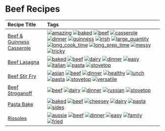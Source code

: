 # Beef Recipes 

|Recipe Title|Tags
|:---|:---|
|[Beef & Guinness Casserole](../recipes/beefandguinnesscasserole.md)|<a href="tags/amazing.html"><img src="https://img.shields.io/badge/tag-amazing-3faa68" alt="amazing" /></a> <a href="tags/baked.html"><img src="https://img.shields.io/badge/tag-baked-c5d714" alt="baked" /></a> <a href="tags/beef.html"><img src="https://img.shields.io/badge/tag-beef-93e32e" alt="beef" /></a> <a href="tags/casserole.html"><img src="https://img.shields.io/badge/tag-casserole-c5a27b" alt="casserole" /></a> <a href="tags/dinner.html"><img src="https://img.shields.io/badge/tag-dinner-945e60" alt="dinner" /></a> <a href="tags/guinness.html"><img src="https://img.shields.io/badge/tag-guinness-5f1085" alt="guinness" /></a> <a href="tags/irish.html"><img src="https://img.shields.io/badge/tag-irish-f3232d" alt="irish" /></a> <a href="tags/large_quantity.html"><img src="https://img.shields.io/badge/tag-large_quantity-424c13" alt="large_quantity" /></a> <a href="tags/long_cook_time.html"><img src="https://img.shields.io/badge/tag-long_cook_time-29c88d" alt="long_cook_time" /></a> <a href="tags/long_prep_time.html"><img src="https://img.shields.io/badge/tag-long_prep_time-786ed6" alt="long_prep_time" /></a> <a href="tags/messy.html"><img src="https://img.shields.io/badge/tag-messy-8ce6fc" alt="messy" /></a> <a href="tags/tricky.html"><img src="https://img.shields.io/badge/tag-tricky-b62aa6" alt="tricky" /></a>|
|[Beef Lasagna](../recipes/beeflasagna.md)|<a href="tags/baked.html"><img src="https://img.shields.io/badge/tag-baked-c5d714" alt="baked" /></a> <a href="tags/beef.html"><img src="https://img.shields.io/badge/tag-beef-93e32e" alt="beef" /></a> <a href="tags/dairy.html"><img src="https://img.shields.io/badge/tag-dairy-4b9e32" alt="dairy" /></a> <a href="tags/dinner.html"><img src="https://img.shields.io/badge/tag-dinner-945e60" alt="dinner" /></a> <a href="tags/easy.html"><img src="https://img.shields.io/badge/tag-easy-72fcc" alt="easy" /></a> <a href="tags/italian.html"><img src="https://img.shields.io/badge/tag-italian-3bf9ab" alt="italian" /></a> <a href="tags/pasta.html"><img src="https://img.shields.io/badge/tag-pasta-617c8" alt="pasta" /></a> <a href="tags/stovetop.html"><img src="https://img.shields.io/badge/tag-stovetop-9bf4b7" alt="stovetop" /></a>|
|[Beef Stir Fry](../recipes/beefstirfry.md)|<a href="tags/asian.html"><img src="https://img.shields.io/badge/tag-asian-8a3b70" alt="asian" /></a> <a href="tags/beef.html"><img src="https://img.shields.io/badge/tag-beef-93e32e" alt="beef" /></a> <a href="tags/dinner.html"><img src="https://img.shields.io/badge/tag-dinner-945e60" alt="dinner" /></a> <a href="tags/healthy.html"><img src="https://img.shields.io/badge/tag-healthy-7ca620" alt="healthy" /></a> <a href="tags/lunch.html"><img src="https://img.shields.io/badge/tag-lunch-be57aa" alt="lunch" /></a> <a href="tags/pasta.html"><img src="https://img.shields.io/badge/tag-pasta-617c8" alt="pasta" /></a> <a href="tags/stovetop.html"><img src="https://img.shields.io/badge/tag-stovetop-9bf4b7" alt="stovetop" /></a> <a href="tags/versatile.html"><img src="https://img.shields.io/badge/tag-versatile-da1f33" alt="versatile" /></a>|
|[Beef Stroganoff](../recipes/beefstroganoff.md)|<a href="tags/beef.html"><img src="https://img.shields.io/badge/tag-beef-93e32e" alt="beef" /></a> <a href="tags/dairy.html"><img src="https://img.shields.io/badge/tag-dairy-4b9e32" alt="dairy" /></a> <a href="tags/dinner.html"><img src="https://img.shields.io/badge/tag-dinner-945e60" alt="dinner" /></a> <a href="tags/russian.html"><img src="https://img.shields.io/badge/tag-russian-4a7017" alt="russian" /></a> <a href="tags/stovetop.html"><img src="https://img.shields.io/badge/tag-stovetop-9bf4b7" alt="stovetop" /></a>|
|[Pasta Bake](../recipes/pastabake.md)|<a href="tags/baked.html"><img src="https://img.shields.io/badge/tag-baked-c5d714" alt="baked" /></a> <a href="tags/beef.html"><img src="https://img.shields.io/badge/tag-beef-93e32e" alt="beef" /></a> <a href="tags/cheesey.html"><img src="https://img.shields.io/badge/tag-cheesey-603dc8" alt="cheesey" /></a> <a href="tags/dairy.html"><img src="https://img.shields.io/badge/tag-dairy-4b9e32" alt="dairy" /></a> <a href="tags/pasta.html"><img src="https://img.shields.io/badge/tag-pasta-617c8" alt="pasta" /></a> <a href="tags/sides.html"><img src="https://img.shields.io/badge/tag-sides-12b63" alt="sides" /></a>|
|[Rissoles](../recipes/rissoles.md)|<a href="tags/aussie.html"><img src="https://img.shields.io/badge/tag-aussie-25d3f" alt="aussie" /></a> <a href="tags/beef.html"><img src="https://img.shields.io/badge/tag-beef-93e32e" alt="beef" /></a> <a href="tags/dinner.html"><img src="https://img.shields.io/badge/tag-dinner-945e60" alt="dinner" /></a> <a href="tags/easy.html"><img src="https://img.shields.io/badge/tag-easy-72fcc" alt="easy" /></a> <a href="tags/family.html"><img src="https://img.shields.io/badge/tag-family-f05668" alt="family" /></a> <a href="tags/fried.html"><img src="https://img.shields.io/badge/tag-fried-379a95" alt="fried" /></a>|